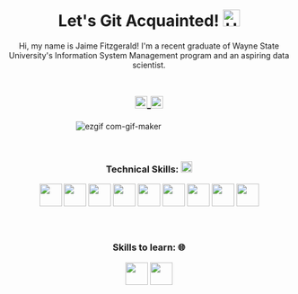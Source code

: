 
<!-- Title -->
<h1 align="center"> Let's Git Acquainted!
  <img
       alt="Hello World!"
       width="30px"
       src="https://user-images.githubusercontent.com/106002818/170630068-905b98fc-1f3b-4961-8b6a-24df6dda322c.png" />
  </h2></h1>



<!-- Quote -->
<p align="center"> 
  <p align="center"> Hi, my name is Jaime Fitzgerald! I'm a recent graduate of Wayne State University's Information System Management program and an aspiring data scientist. </p>
  
  <!-- Social Network -->
<h1 align="center">
<a href="https://www.linkedin.com/in/jaime-fitzgerald-bba-information-systems-management/recent-activity/">
  <img align="center" 
       alt="Connect with me on LinkedIn!" 
       width="22px" 
       src="https://user-images.githubusercontent.com/55005374/103146171-312a4c00-470b-11eb-8839-992580bb8206.png" />
  </a>

  
<a href="mailto:Jaime.Fitzgerald@outlook.com">
  <img align="center" 
       alt="Outlook" 
       width="22px" 
       src="https://user-images.githubusercontent.com/106002818/170630395-529e1e73-2388-43fa-986d-1298bf9d3be6.png" />
  </a>
</h1>




<!-- Background -->

<!-- I do add this "&nbsp;" because I can't center the GIFT, let me know if you know how do it -->
&nbsp;&nbsp;&nbsp;&nbsp;&nbsp;&nbsp;&nbsp;&nbsp;&nbsp;&nbsp;&nbsp;&nbsp;&nbsp;&nbsp;&nbsp;&nbsp;&nbsp;&nbsp;&nbsp;&nbsp;&nbsp;&nbsp;&nbsp;&nbsp;&nbsp;&nbsp;&nbsp;&nbsp;&nbsp;&nbsp;
![ezgif com-gif-maker](https://user-images.githubusercontent.com/55005374/95673501-37764680-0b66-11eb-8ee1-d4f4a2b285d9.gif)

&nbsp;

<!-- Technical Skills -->
<p><H3 align="center"><strong> Technical Skills: 
  <code><img height="20" src="https://user-images.githubusercontent.com/106002818/170633005-acf37759-1c6b-4177-a736-212cad031f60.png"></code> 
  </strong></p>
  
  <code><img height="40" src="https://user-images.githubusercontent.com/106002818/170630842-0b3b00f0-f751-4b73-9ded-2868273aff93.png"></code>
  <code><img height="40" src="https://user-images.githubusercontent.com/106002818/170630970-998bf277-cbfc-4c79-9ee0-380751328908.png"></code>
  <code><img height="40" src="https://user-images.githubusercontent.com/106002818/170631362-dd80bb9e-49dc-43ee-a1d4-4bbfe601bf5f.png"></code>
   <code><img height="40" src="https://user-images.githubusercontent.com/106002818/170631232-77dad2fd-b72b-493c-8592-576e2e9d23f7.png"></code>
  <code><img height="40" src="https://user-images.githubusercontent.com/106002818/170631499-9c0b18ec-8508-4a79-958c-2bda8a434b48.png"></code>
  <code><img height="40" src="https://user-images.githubusercontent.com/106002818/170631557-0a4fa6cc-7d22-4440-ac34-9dd2bdd676e9.png"></code>
  <code><img height="40" src="https://user-images.githubusercontent.com/106002818/170631666-898d3ca0-5ba4-46ea-90de-33a43101041c.png"></code>
  <code><img height="40" src="https://user-images.githubusercontent.com/106002818/170631976-e87792e6-d4ca-4d2b-ac64-d7bc1bf20271.png"></code>
  <code><img height="40" src="https://user-images.githubusercontent.com/106002818/170633932-19805f26-9a48-43a3-97fc-0476879ddc5b.png"></code>
  </p>
  
&nbsp;  

  <!-- Skills to learn -->
<p><H3 align="center"><strong>Skills to learn: 🌐</strong></p>
  
  <code><img height="40" src="https://user-images.githubusercontent.com/106002818/170633866-8d63bc5b-d894-4e42-867d-c4cb0d7d3705.png"></code>
  <code><img height="40" src="https://user-images.githubusercontent.com/106002818/170634193-a3fd2c9f-438c-482d-a4af-0701b13e20b8.png"></code>
  </p>
&nbsp;

